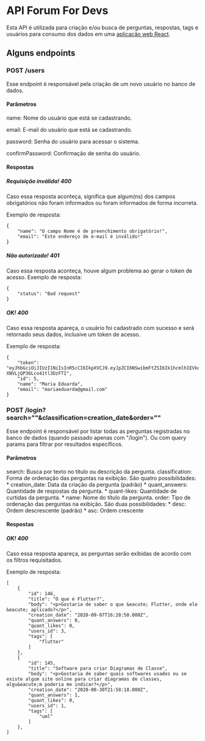 # API Forum For Devs

Esta API é utilizada para criação e/ou busca de perguntas, respostas, tags e usuários para consumo dos dados em uma [aplicação web React](https://github.com/Eleson-Souza/forum-for-devs_web).

## Alguns endpoints

### POST /users
Esse endpoint é responsável pela criação de um novo usuário no banco de dados.

#### Parâmetros
name: Nome do usuário que está se cadastrando.

email: E-mail do usuário que está se cadastrando.

password: Senha do usuário para acessar o sistema.

confirmPassword: Confirmação de senha do usuário.

#### Respostas
##### Requisição inválida! 400
Caso essa resposta aconteça, significa que algum(ns) dos campos obrigatórios não foram informados ou foram informados de forma incorreta.

Exemplo de resposta:
```
{
    "name": "O campo Nome é de preenchimento obrigatório!",
    "email": "Este endereço de e-mail é inválido!"
}
```

##### Não autorizado! 401
Caso essa resposta aconteça, houve algum problema ao gerar o token de acesso.
Exemplo de resposta:
```
{
    "status": "Bad request"
}
```

##### OK! 400
Caso essa resposta apareça, o usuário foi cadastrado com sucesso e será retornado seus dados, inclusive um token de acesso.

Exemplo de resposta:
```
{
    "token": "eyJhbGciOiJIUzI1NiIsInR5cCI6IkpXVCJ9.eyJpZCI6NSwibmFtZSI6Ik1hcmlhIEVkdWFyZGEiLCJlbWFpbCI6Im1hcmlhZWR1YXJkYUBnbWFpbC5jb20iLCJpYXQiOjE1OTk1MjU4NjQsImV4cCI6MTU5OTYxMjI2NH0.HY4uPZ3asGIvQsLnjE7y-XNVLjQP36Lco41tl3DzFTI",
    "id": 5,
    "name": "Maria Eduarda",
    "email": "mariaeduarda@gmail.com"
}
```

### POST /login?search=""&classification=creation_date&order=""
Esse endpoint é responsável por listar todas as perguntas registradas no banco de dados (quando passado apenas com "/login"). Ou com query params para filtrar por resultados específicos.

#### Parâmetros
search: Busca por texto no título ou descrição da pergunta.
classification: Forma de ordenação das perguntas na exibição. São quatro possibilidades:
    * creation_date: Data da criação da pergunta (padrão)
    * quant_answers: Quantidade de respostas da pergunta.
    * quant-likes: Quantidade de curtidas da pergunta.
    * name: Nome do título da pergunta.
order: Tipo de ordenação das perguntas na exibição. São duas possibilidades:
    * desc: Ordem descrescente (padrão)
    * asc: Ordem crescente

#### Respostas
##### OK! 400
Caso essa resposta apareça, as perguntas serão exibidas de acordo com os filtros requisitados.

Exemplo de resposta:
```
[
    {
        "id": 146,
        "title": "O que é Flutter?",
        "body": "<p>Gostaria de saber o que &eacute; Flutter, onde ele &eacute; aplicado?</p>",
        "creation_date": "2020-09-07T16:28:50.000Z",
        "quant_answers": 0,
        "quant_likes": 0,
        "users_id": 3,
        "tags": [
            "flutter"
        ]
    },
    {
        "id": 145,
        "title": "Software para criar Diagramas de Classe",
        "body": "<p>Gostaria de saber quais softwares usados ou se existe algum site online para criar diagramas de classes, algu&eacute;m poderia me indicar?</p>",
        "creation_date": "2020-08-30T21:58:18.000Z",
        "quant_answers": 1,
        "quant_likes": 0,
        "users_id": 1,
        "tags": [
            "uml"
        ]
    },
]
```

